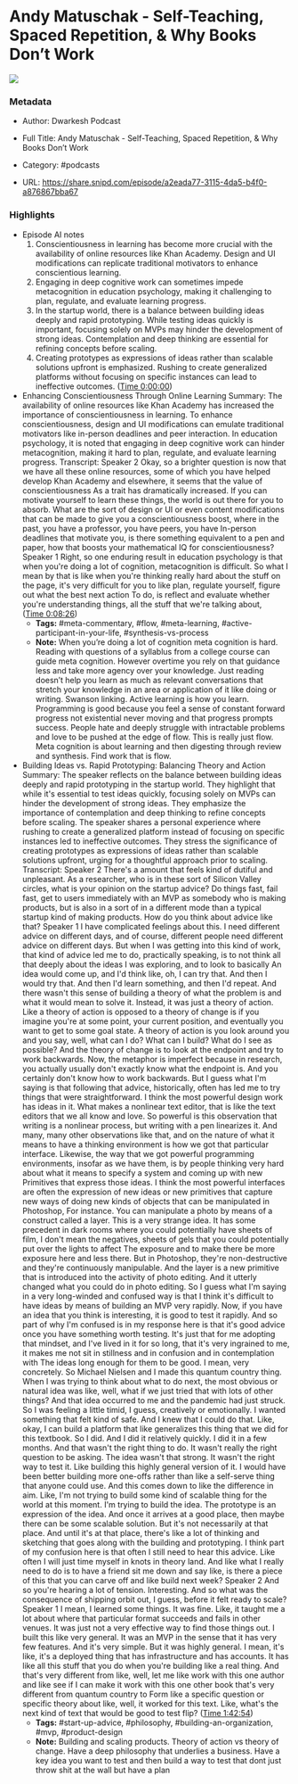 # Andy Matuschak - Self-Teaching, Spaced Repetition, & Why Books Don’t Work

![](https://wsrv.nl/?url=https%3A%2F%2Fsubstackcdn.com%2Ffeed%2Fpodcast%2F69345%2Fcf4775ebf853d3c71b76b82f77046da4.jpg&w=100&h=100)

### Metadata

- Author: Dwarkesh Podcast
- Full Title: Andy Matuschak - Self-Teaching, Spaced Repetition, & Why Books Don’t Work
- Category: #podcasts



- URL: https://share.snipd.com/episode/a2eada77-3115-4da5-b4f0-a876867bba67

### Highlights

- Episode AI notes
  1. Conscientiousness in learning has become more crucial with the availability of online resources like Khan Academy. Design and UI modifications can replicate traditional motivators to enhance conscientious learning.
  2. Engaging in deep cognitive work can sometimes impede metacognition in education psychology, making it challenging to plan, regulate, and evaluate learning progress.
  3. In the startup world, there is a balance between building ideas deeply and rapid prototyping. While testing ideas quickly is important, focusing solely on MVPs may hinder the development of strong ideas. Contemplation and deep thinking are essential for refining concepts before scaling.
  4. Creating prototypes as expressions of ideas rather than scalable solutions upfront is emphasized. Rushing to create generalized platforms without focusing on specific instances can lead to ineffective outcomes. ([Time 0:00:00](https://share.snipd.com/episode-takeaways/ec579f4f-c533-4777-b6ab-98bd74f849cf))
- Enhancing Conscientiousness Through Online Learning
  Summary:
  The availability of online resources like Khan Academy has increased the importance of conscientiousness in learning.
  To enhance conscientiousness, design and UI modifications can emulate traditional motivators like in-person deadlines and peer interaction. In education psychology, it is noted that engaging in deep cognitive work can hinder metacognition, making it hard to plan, regulate, and evaluate learning progress.
  Transcript:
  Speaker 2
  Okay, so a brighter question is now that we have all these online resources, some of which you have helped develop Khan Academy and elsewhere, it seems that the value of conscientiousness As a trait has dramatically increased. If you can motivate yourself to learn these things, the world is out there for you to absorb. What are the sort of design or UI or even content modifications that can be made to give you a conscientiousness boost, where in the past, you have a professor, you have peers, you have In-person deadlines that motivate you, is there something equivalent to a pen and paper, how that boosts your mathematical IQ for conscientiousness?
  Speaker 1
  Right, so one enduring result in education psychology is that when you're doing a lot of cognition, metacognition is difficult. So what I mean by that is like when you're thinking really hard about the stuff on the page, it's very difficult for you to like plan, regulate yourself, figure out what the best next action To do, is reflect and evaluate whether you're understanding things, all the stuff that we're talking about, ([Time 0:08:26](https://share.snipd.com/snip/0e4e9dc3-56b6-40df-98d6-65fc769cc7a3))
    - **Tags:** #meta-commentary, #flow, #meta-learning, #active-participant-in-your-life, #synthesis-vs-process
    - **Note:** When you’re doing a lot of cognition meta cognition is hard. Reading with questions of a syllablus from a college course can guide meta cognition. However overtime you rely on that guidance less and take more agency over your knowledge. Just reading doesn’t help you learn as much as relevant conversations that stretch your knowledge in an area or application of it like doing or writing. Swanson linking. Active learning is how you learn. Programming is good because you feel a sense of constant forward progress not existential never moving and that progress prompts success. People hate and deeply struggle with intractable problems and love to be pushed at the edge of flow. This is really just flow.
      Meta cognition is about learning and then digesting through review and synthesis. Find work that is flow.
- Building Ideas vs. Rapid Prototyping: Balancing Theory and Action
  Summary:
  The speaker reflects on the balance between building ideas deeply and rapid prototyping in the startup world.
  They highlight that while it's essential to test ideas quickly, focusing solely on MVPs can hinder the development of strong ideas. They emphasize the importance of contemplation and deep thinking to refine concepts before scaling.
  The speaker shares a personal experience where rushing to create a generalized platform instead of focusing on specific instances led to ineffective outcomes.
  They stress the significance of creating prototypes as expressions of ideas rather than scalable solutions upfront, urging for a thoughtful approach prior to scaling.
  Transcript:
  Speaker 2
  There's a amount that feels kind of dutiful and unpleasant. As a researcher, who is in these sort of Silicon Valley circles, what is your opinion on the startup advice? Do things fast, fail fast, get to users immediately with an MVP as somebody who is making products, but is also in a sort of in a different mode than a typical startup kind of making products. How do you think about advice like that?
  Speaker 1
  I have complicated feelings about this. I need different advice on different days, and of course, different people need different advice on different days. But when I was getting into this kind of work, that kind of advice led me to do, practically speaking, is to not think all that deeply about the ideas I was exploring, and to look to basically An idea would come up, and I'd think like, oh, I can try that. And then I would try that. And then I'd learn something, and then I'd repeat. And there wasn't this sense of building a theory of what the problem is and what it would mean to solve it. Instead, it was just a theory of action. Like a theory of action is opposed to a theory of change is if you imagine you're at some point, your current position, and eventually you want to get to some goal state. A theory of action is you look around you and you say, well, what can I do? What can I build? What do I see as possible? And the theory of change is to look at the endpoint and try to work backwards. Now, the metaphor is imperfect because in research, you actually usually don't exactly know what the endpoint is. And you certainly don't know how to work backwards. But I guess what I'm saying is that following that advice, historically, often has led me to try things that were straightforward. I think the most powerful design work has ideas in it. What makes a nonlinear text editor, that is like the text editors that we all know and love. So powerful is this observation that writing is a nonlinear process, but writing with a pen linearizes it. And many, many other observations like that, and on the nature of what it means to have a thinking environment is how we got that particular interface. Likewise, the way that we got powerful programming environments, insofar as we have them, is by people thinking very hard about what it means to specify a system and coming up with new Primitives that express those ideas. I think the most powerful interfaces are often the expression of new ideas or new primitives that capture new ways of doing new kinds of objects that can be manipulated in Photoshop, For instance. You can manipulate a photo by means of a construct called a layer. This is a very strange idea. It has some precedent in dark rooms where you could potentially have sheets of film, I don't mean the negatives, sheets of gels that you could potentially put over the lights to affect The exposure and to make there be more exposure here and less there. But in Photoshop, they're non-destructive and they're continuously manipulable. And the layer is a new primitive that is introduced into the activity of photo editing. And it utterly changed what you could do in photo editing. So I guess what I'm saying in a very long-winded and confused way is that I think it's difficult to have ideas by means of building an MVP very rapidly. Now, if you have an idea that you think is interesting, it is good to test it rapidly. And so part of why I'm confused is in my response here is that it's good advice once you have something worth testing. It's just that for me adopting that mindset, and I've lived in it for so long, that it's very ingrained to me, it makes me not sit in stillness and in confusion and in contemplation with The ideas long enough for them to be good. I mean, very concretely. So Michael Nielsen and I made this quantum country thing. When I was trying to think about what to do next, the most obvious or natural idea was like, well, what if we just tried that with lots of other things? And that idea occurred to me and the pandemic had just struck. So I was feeling a little timid, I guess, creatively or emotionally. I wanted something that felt kind of safe. And I knew that I could do that. Like, okay, I can build a platform that like generalizes this thing that we did for this textbook. So I did. And I did it relatively quickly. I did it in a few months. And that wasn't the right thing to do. It wasn't really the right question to be asking. The idea wasn't that strong. It wasn't the right way to test it. Like building this highly general version of it. I would have been better building more one-offs rather than like a self-serve thing that anyone could use. And this comes down to like the difference in aim. Like, I'm not trying to build some kind of scalable thing for the world at this moment. I'm trying to build the idea. The prototype is an expression of the idea. And once it arrives at a good place, then maybe there can be some scalable solution. But it's not necessarily at that place. And until it's at that place, there's like a lot of thinking and sketching that goes along with the building and prototyping. I think part of my confusion here is that often I still need to hear this advice. Like often I will just time myself in knots in theory land. And like what I really need to do is to have a friend sit me down and say like, is there a piece of this that you can carve off and like build next week?
  Speaker 2
  And so you're hearing a lot of tension. Interesting. And so what was the consequence of shipping orbit out, I guess, before it felt ready to scale?
  Speaker 1
  I mean, I learned some things. It was fine. Like, it taught me a lot about where that particular format succeeds and fails in other venues. It was just not a very effective way to find those things out. I built this like very general. It was an MVP in the sense that it has very few features. And it's very simple. But it was highly general. I mean, it's like, it's a deployed thing that has infrastructure and has accounts. It has like all this stuff that you do when you're building like a real thing. And that's very different from like, well, let me like work with this one author and like see if I can make it work with this one other book that's very different from quantum country to Form like a specific question or specific theory about like, well, it worked for this text. Like, what's the next kind of text that would be good to test flip? ([Time 1:42:54](https://share.snipd.com/snip/cc036a73-1b35-4405-ac9b-f3bb6be6274d))
    - **Tags:** #start-up-advice, #philosophy, #building-an-organization, #mvp, #product-design
    - **Note:** Building and scaling products. Theory of action vs theory of change. Have a deep philosophy that underlies a business. Have a key idea you want to test and then build a way to test that dont just throw shit at the wall but have a plan
